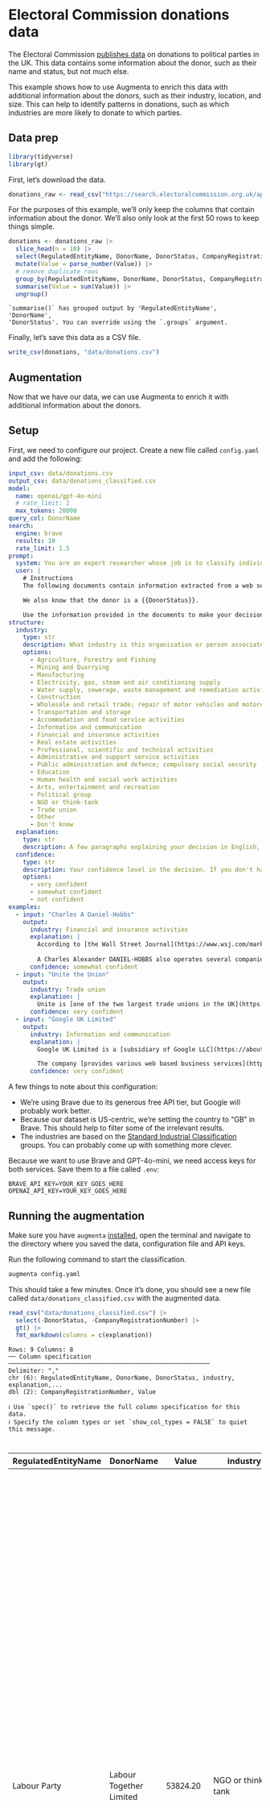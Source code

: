 # Electoral Commission donations data


The Electoral Commission [publishes
data](https://search.electoralcommission.org.uk/?currentPage=1&rows=100&sort=AcceptedDate&order=desc&tab=1&et=pp&et=ppm&et=tp&et=perpar&et=rd&isIrishSourceYes=true&isIrishSourceNo=true&prePoll=false&postPoll=true&register=gb&register=ni&register=none&optCols=Register&optCols=CampaigningName&optCols=AccountingUnitsAsCentralParty&optCols=IsSponsorship&optCols=IsIrishSource&optCols=RegulatedDoneeType&optCols=CompanyRegistrationNumber&optCols=Postcode&optCols=NatureOfDonation&optCols=PurposeOfVisit&optCols=DonationAction&optCols=ReportedDate&optCols=IsReportedPrePoll&optCols=ReportingPeriodName&optCols=IsBequest&optCols=IsAggregation)
on donations to political parties in the UK. This data contains some
information about the donor, such as their name and status, but not much
else.

This example shows how to use Augmenta to enrich this data with
additional information about the donors, such as their industry,
location, and size. This can help to identify patterns in donations,
such as which industries are more likely to donate to which parties.

## Data prep

``` r
library(tidyverse)
library(gt)
```

First, let’s download the data.

``` r
donations_raw <- read_csv("https://search.electoralcommission.org.uk/api/csv/Donations?start={start}&rows=100&query=&sort=AcceptedDate&order=desc&et=pp&date=Accepted&from=2024-07-01&to=2024-09-30&rptPd=&prePoll=false&postPoll=true&register=ni&register=gb&isIrishSourceYes=true&isIrishSourceNo=true&includeOutsideSection75=true")
```

For the purposes of this example, we’ll only keep the columns that
contain information about the donor. We’ll also only look at the first
50 rows to keep things simple.

``` r
donations <- donations_raw |>
  slice_head(n = 10) |>
  select(RegulatedEntityName, DonorName, DonorStatus, CompanyRegistrationNumber, Value) |>
  mutate(Value = parse_number(Value)) |>
  # remove duplicate rows
  group_by(RegulatedEntityName, DonorName, DonorStatus, CompanyRegistrationNumber) |>
  summarise(Value = sum(Value)) |>
  ungroup()
```

    `summarise()` has grouped output by 'RegulatedEntityName', 'DonorName',
    'DonorStatus'. You can override using the `.groups` argument.

Finally, let’s save this data as a CSV file.

``` r
write_csv(donations, "data/donations.csv")
```

## Augmentation

Now that we have our data, we can use Augmenta to enrich it with
additional information about the donors.

## Setup

First, we need to configure our project. Create a new file called
`config.yaml` and add the following:

``` yaml
input_csv: data/donations.csv
output_csv: data/donations_classified.csv
model:
  name: openai/gpt-4o-mini
  # rate_limit: 1
  max_tokens: 20000
query_col: DonorName
search:
  engine: brave
  results: 10
  rate_limit: 1.5
prompt:
  system: You are an expert researcher whose job is to classify individuals and companies based on their industry.
  user: |
    # Instructions
    The following documents contain information extracted from a web search for "{{DonorName}}". Your task is to determine what industry {{DonorName}} belongs to. The documents could be about a company, a trade group, a union, or an individual. In the case of an individual, you should classify them based on their profession or the industry they are closest associated with.

    We also know that the donor is a {{DonorStatus}}.

    Use the information provided in the documents to make your decision. Be critical, use common sense and respond only in English. Now, please proceed with your analysis and classification of {{DonorName}}.
structure:
  industry:
    type: str
    description: What industry is this organisation or person associated with?
    options:
      - Agriculture, Forestry and Fishing
      - Mining and Quarrying
      - Manufacturing
      - Electricity, gas, steam and air conditioning supply
      - Water supply, sewerage, waste management and remediation activities
      - Construction
      - Wholesale and retail trade; repair of motor vehicles and motorcycles
      - Transportation and storage
      - Accommodation and food service activities
      - Information and communication
      - Financial and insurance activities
      - Real estate activities
      - Professional, scientific and technical activities
      - Administrative and support service activities
      - Public administration and defence; compulsory social security
      - Education
      - Human health and social work activities
      - Arts, entertainment and recreation
      - Political group
      - NGO or think-tank
      - Trade union
      - Other
      - Don't know
  explanation:
    type: str
    description: A few paragraphs explaining your decision in English, formatted in Markdown. In the explanation, link to the most relevant sources from the provided documents. Include at least one inline URL.
  confidence:
    type: str
    description: Your confidence level in the decision. If you don't have enough information or the documents refer to different organisations that may share a name, please set this to "not confident".
    options:
      - very confident
      - somewhat confident
      - not confident
examples:
  - input: "Charles A Daniel-Hobbs"
    output:
      industry: Financial and insurance activities
      explanation: |
        According to [the Wall Street Journal](https://www.wsj.com/market-data/quotes/SFNC/company-people/executive-profile/247375783), Mr. Charles Alexander DANIEL-HOBBS is the Chief Financial Officer and Executive Vice President of Simmons First National Corp, a bank holding company.
        
        A Charles Alexander DANIEL-HOBBS also operates several companies, such as [DIBDEN PROPERTY LIMITED](https://find-and-update.company-information.service.gov.uk/company/10126637), which Companies House classifies as "Other letting and operating of own or leased real estate". However, the information is not clear on whether these are the same person.
      confidence: somewhat confident
  - input: "Unite the Union"
    output:
      industry: Trade union
      explanation: |
        Unite is [one of the two largest trade unions in the UK](https://en.wikipedia.org/wiki/Unite_the_Union), with over 1.2 million members. It represents various industries, such as construction, manufacturing, transport, logistics and other sectors.
      confidence: very confident
  - input: "Google UK Limited"
    output:
      industry: Information and communication
      explanation: |
        Google UK Limited is a [subsidiary of Google LLC](https://about.google/intl/ALL_uk/google-in-uk/), a multinational technology company that specializes in Internet-related services and products.

        The company [provides various web based business services](https://www.bloomberg.com/profile/company/1200719Z:LN), including a web based search engine which includes various options such as web, image, directory, and news searches. 
      confidence: very confident
```

A few things to note about this configuration:

- We’re using Brave due to its generous free API tier, but Google will
  probably work better.
- Because our dataset is US-centric, we’re setting the country to “GB”
  in Brave. This should help to filter some of the irrelevant results.
- The industries are based on the [Standard Industrial
  Classification](https://resources.companieshouse.gov.uk/sic/) groups.
  You can probably come up with something more clever.

Because we want to use Brave and GPT-4o-mini, we need access keys for
both services. Save them to a file called `.env`:

    BRAVE_API_KEY=YOUR_KEY_GOES_HERE
    OPENAI_API_KEY=YOUR_KEY_GOES_HERE

## Running the augmentation

Make sure you have `augmenta`
[installed](https://github.com/Global-Witness/augmenta/?tab=readme-ov-file#installation),
open the terminal and navigate to the directory where you saved the
data, configuration file and API keys.

Run the following command to start the classification.

``` bash
augmenta config.yaml
```

This should take a few minutes. Once it’s done, you should see a new
file called `data/donations_classified.csv` with the augmented data.

``` r
read_csv("data/donations_classified.csv") |>
  select(-DonorStatus, -CompanyRegistrationNumber) |>
  gt() |>
  fmt_markdown(columns = c(explanation))
```

    Rows: 9 Columns: 8
    ── Column specification ────────────────────────────────────────────────────────
    Delimiter: ","
    chr (6): RegulatedEntityName, DonorName, DonorStatus, industry, explanation,...
    dbl (2): CompanyRegistrationNumber, Value

    ℹ Use `spec()` to retrieve the full column specification for this data.
    ℹ Specify the column types or set `show_col_types = FALSE` to quiet this message.

<div id="nqqnotdqwb" style="padding-left:0px;padding-right:0px;padding-top:10px;padding-bottom:10px;overflow-x:auto;overflow-y:auto;width:auto;height:auto;">
<style>#nqqnotdqwb table {
  font-family: system-ui, 'Segoe UI', Roboto, Helvetica, Arial, sans-serif, 'Apple Color Emoji', 'Segoe UI Emoji', 'Segoe UI Symbol', 'Noto Color Emoji';
  -webkit-font-smoothing: antialiased;
  -moz-osx-font-smoothing: grayscale;
}
&#10;#nqqnotdqwb thead, #nqqnotdqwb tbody, #nqqnotdqwb tfoot, #nqqnotdqwb tr, #nqqnotdqwb td, #nqqnotdqwb th {
  border-style: none;
}
&#10;#nqqnotdqwb p {
  margin: 0;
  padding: 0;
}
&#10;#nqqnotdqwb .gt_table {
  display: table;
  border-collapse: collapse;
  line-height: normal;
  margin-left: auto;
  margin-right: auto;
  color: #333333;
  font-size: 16px;
  font-weight: normal;
  font-style: normal;
  background-color: #FFFFFF;
  width: auto;
  border-top-style: solid;
  border-top-width: 2px;
  border-top-color: #A8A8A8;
  border-right-style: none;
  border-right-width: 2px;
  border-right-color: #D3D3D3;
  border-bottom-style: solid;
  border-bottom-width: 2px;
  border-bottom-color: #A8A8A8;
  border-left-style: none;
  border-left-width: 2px;
  border-left-color: #D3D3D3;
}
&#10;#nqqnotdqwb .gt_caption {
  padding-top: 4px;
  padding-bottom: 4px;
}
&#10;#nqqnotdqwb .gt_title {
  color: #333333;
  font-size: 125%;
  font-weight: initial;
  padding-top: 4px;
  padding-bottom: 4px;
  padding-left: 5px;
  padding-right: 5px;
  border-bottom-color: #FFFFFF;
  border-bottom-width: 0;
}
&#10;#nqqnotdqwb .gt_subtitle {
  color: #333333;
  font-size: 85%;
  font-weight: initial;
  padding-top: 3px;
  padding-bottom: 5px;
  padding-left: 5px;
  padding-right: 5px;
  border-top-color: #FFFFFF;
  border-top-width: 0;
}
&#10;#nqqnotdqwb .gt_heading {
  background-color: #FFFFFF;
  text-align: center;
  border-bottom-color: #FFFFFF;
  border-left-style: none;
  border-left-width: 1px;
  border-left-color: #D3D3D3;
  border-right-style: none;
  border-right-width: 1px;
  border-right-color: #D3D3D3;
}
&#10;#nqqnotdqwb .gt_bottom_border {
  border-bottom-style: solid;
  border-bottom-width: 2px;
  border-bottom-color: #D3D3D3;
}
&#10;#nqqnotdqwb .gt_col_headings {
  border-top-style: solid;
  border-top-width: 2px;
  border-top-color: #D3D3D3;
  border-bottom-style: solid;
  border-bottom-width: 2px;
  border-bottom-color: #D3D3D3;
  border-left-style: none;
  border-left-width: 1px;
  border-left-color: #D3D3D3;
  border-right-style: none;
  border-right-width: 1px;
  border-right-color: #D3D3D3;
}
&#10;#nqqnotdqwb .gt_col_heading {
  color: #333333;
  background-color: #FFFFFF;
  font-size: 100%;
  font-weight: normal;
  text-transform: inherit;
  border-left-style: none;
  border-left-width: 1px;
  border-left-color: #D3D3D3;
  border-right-style: none;
  border-right-width: 1px;
  border-right-color: #D3D3D3;
  vertical-align: bottom;
  padding-top: 5px;
  padding-bottom: 6px;
  padding-left: 5px;
  padding-right: 5px;
  overflow-x: hidden;
}
&#10;#nqqnotdqwb .gt_column_spanner_outer {
  color: #333333;
  background-color: #FFFFFF;
  font-size: 100%;
  font-weight: normal;
  text-transform: inherit;
  padding-top: 0;
  padding-bottom: 0;
  padding-left: 4px;
  padding-right: 4px;
}
&#10;#nqqnotdqwb .gt_column_spanner_outer:first-child {
  padding-left: 0;
}
&#10;#nqqnotdqwb .gt_column_spanner_outer:last-child {
  padding-right: 0;
}
&#10;#nqqnotdqwb .gt_column_spanner {
  border-bottom-style: solid;
  border-bottom-width: 2px;
  border-bottom-color: #D3D3D3;
  vertical-align: bottom;
  padding-top: 5px;
  padding-bottom: 5px;
  overflow-x: hidden;
  display: inline-block;
  width: 100%;
}
&#10;#nqqnotdqwb .gt_spanner_row {
  border-bottom-style: hidden;
}
&#10;#nqqnotdqwb .gt_group_heading {
  padding-top: 8px;
  padding-bottom: 8px;
  padding-left: 5px;
  padding-right: 5px;
  color: #333333;
  background-color: #FFFFFF;
  font-size: 100%;
  font-weight: initial;
  text-transform: inherit;
  border-top-style: solid;
  border-top-width: 2px;
  border-top-color: #D3D3D3;
  border-bottom-style: solid;
  border-bottom-width: 2px;
  border-bottom-color: #D3D3D3;
  border-left-style: none;
  border-left-width: 1px;
  border-left-color: #D3D3D3;
  border-right-style: none;
  border-right-width: 1px;
  border-right-color: #D3D3D3;
  vertical-align: middle;
  text-align: left;
}
&#10;#nqqnotdqwb .gt_empty_group_heading {
  padding: 0.5px;
  color: #333333;
  background-color: #FFFFFF;
  font-size: 100%;
  font-weight: initial;
  border-top-style: solid;
  border-top-width: 2px;
  border-top-color: #D3D3D3;
  border-bottom-style: solid;
  border-bottom-width: 2px;
  border-bottom-color: #D3D3D3;
  vertical-align: middle;
}
&#10;#nqqnotdqwb .gt_from_md > :first-child {
  margin-top: 0;
}
&#10;#nqqnotdqwb .gt_from_md > :last-child {
  margin-bottom: 0;
}
&#10;#nqqnotdqwb .gt_row {
  padding-top: 8px;
  padding-bottom: 8px;
  padding-left: 5px;
  padding-right: 5px;
  margin: 10px;
  border-top-style: solid;
  border-top-width: 1px;
  border-top-color: #D3D3D3;
  border-left-style: none;
  border-left-width: 1px;
  border-left-color: #D3D3D3;
  border-right-style: none;
  border-right-width: 1px;
  border-right-color: #D3D3D3;
  vertical-align: middle;
  overflow-x: hidden;
}
&#10;#nqqnotdqwb .gt_stub {
  color: #333333;
  background-color: #FFFFFF;
  font-size: 100%;
  font-weight: initial;
  text-transform: inherit;
  border-right-style: solid;
  border-right-width: 2px;
  border-right-color: #D3D3D3;
  padding-left: 5px;
  padding-right: 5px;
}
&#10;#nqqnotdqwb .gt_stub_row_group {
  color: #333333;
  background-color: #FFFFFF;
  font-size: 100%;
  font-weight: initial;
  text-transform: inherit;
  border-right-style: solid;
  border-right-width: 2px;
  border-right-color: #D3D3D3;
  padding-left: 5px;
  padding-right: 5px;
  vertical-align: top;
}
&#10;#nqqnotdqwb .gt_row_group_first td {
  border-top-width: 2px;
}
&#10;#nqqnotdqwb .gt_row_group_first th {
  border-top-width: 2px;
}
&#10;#nqqnotdqwb .gt_summary_row {
  color: #333333;
  background-color: #FFFFFF;
  text-transform: inherit;
  padding-top: 8px;
  padding-bottom: 8px;
  padding-left: 5px;
  padding-right: 5px;
}
&#10;#nqqnotdqwb .gt_first_summary_row {
  border-top-style: solid;
  border-top-color: #D3D3D3;
}
&#10;#nqqnotdqwb .gt_first_summary_row.thick {
  border-top-width: 2px;
}
&#10;#nqqnotdqwb .gt_last_summary_row {
  padding-top: 8px;
  padding-bottom: 8px;
  padding-left: 5px;
  padding-right: 5px;
  border-bottom-style: solid;
  border-bottom-width: 2px;
  border-bottom-color: #D3D3D3;
}
&#10;#nqqnotdqwb .gt_grand_summary_row {
  color: #333333;
  background-color: #FFFFFF;
  text-transform: inherit;
  padding-top: 8px;
  padding-bottom: 8px;
  padding-left: 5px;
  padding-right: 5px;
}
&#10;#nqqnotdqwb .gt_first_grand_summary_row {
  padding-top: 8px;
  padding-bottom: 8px;
  padding-left: 5px;
  padding-right: 5px;
  border-top-style: double;
  border-top-width: 6px;
  border-top-color: #D3D3D3;
}
&#10;#nqqnotdqwb .gt_last_grand_summary_row_top {
  padding-top: 8px;
  padding-bottom: 8px;
  padding-left: 5px;
  padding-right: 5px;
  border-bottom-style: double;
  border-bottom-width: 6px;
  border-bottom-color: #D3D3D3;
}
&#10;#nqqnotdqwb .gt_striped {
  background-color: rgba(128, 128, 128, 0.05);
}
&#10;#nqqnotdqwb .gt_table_body {
  border-top-style: solid;
  border-top-width: 2px;
  border-top-color: #D3D3D3;
  border-bottom-style: solid;
  border-bottom-width: 2px;
  border-bottom-color: #D3D3D3;
}
&#10;#nqqnotdqwb .gt_footnotes {
  color: #333333;
  background-color: #FFFFFF;
  border-bottom-style: none;
  border-bottom-width: 2px;
  border-bottom-color: #D3D3D3;
  border-left-style: none;
  border-left-width: 2px;
  border-left-color: #D3D3D3;
  border-right-style: none;
  border-right-width: 2px;
  border-right-color: #D3D3D3;
}
&#10;#nqqnotdqwb .gt_footnote {
  margin: 0px;
  font-size: 90%;
  padding-top: 4px;
  padding-bottom: 4px;
  padding-left: 5px;
  padding-right: 5px;
}
&#10;#nqqnotdqwb .gt_sourcenotes {
  color: #333333;
  background-color: #FFFFFF;
  border-bottom-style: none;
  border-bottom-width: 2px;
  border-bottom-color: #D3D3D3;
  border-left-style: none;
  border-left-width: 2px;
  border-left-color: #D3D3D3;
  border-right-style: none;
  border-right-width: 2px;
  border-right-color: #D3D3D3;
}
&#10;#nqqnotdqwb .gt_sourcenote {
  font-size: 90%;
  padding-top: 4px;
  padding-bottom: 4px;
  padding-left: 5px;
  padding-right: 5px;
}
&#10;#nqqnotdqwb .gt_left {
  text-align: left;
}
&#10;#nqqnotdqwb .gt_center {
  text-align: center;
}
&#10;#nqqnotdqwb .gt_right {
  text-align: right;
  font-variant-numeric: tabular-nums;
}
&#10;#nqqnotdqwb .gt_font_normal {
  font-weight: normal;
}
&#10;#nqqnotdqwb .gt_font_bold {
  font-weight: bold;
}
&#10;#nqqnotdqwb .gt_font_italic {
  font-style: italic;
}
&#10;#nqqnotdqwb .gt_super {
  font-size: 65%;
}
&#10;#nqqnotdqwb .gt_footnote_marks {
  font-size: 75%;
  vertical-align: 0.4em;
  position: initial;
}
&#10;#nqqnotdqwb .gt_asterisk {
  font-size: 100%;
  vertical-align: 0;
}
&#10;#nqqnotdqwb .gt_indent_1 {
  text-indent: 5px;
}
&#10;#nqqnotdqwb .gt_indent_2 {
  text-indent: 10px;
}
&#10;#nqqnotdqwb .gt_indent_3 {
  text-indent: 15px;
}
&#10;#nqqnotdqwb .gt_indent_4 {
  text-indent: 20px;
}
&#10;#nqqnotdqwb .gt_indent_5 {
  text-indent: 25px;
}
&#10;#nqqnotdqwb .katex-display {
  display: inline-flex !important;
  margin-bottom: 0.75em !important;
}
&#10;#nqqnotdqwb div.Reactable > div.rt-table > div.rt-thead > div.rt-tr.rt-tr-group-header > div.rt-th-group:after {
  height: 0px !important;
}
</style>

| RegulatedEntityName | DonorName | Value | industry | explanation | confidence |
|----|----|----|----|----|----|
| Labour Party | Labour Together Limited | 53824.20 | NGO or think-tank | Labour Together Limited is a British think tank closely associated with the Labour Party. Founded in June 2015, it has played a significant role in shaping political policy and public opinion regarding Labour Party strategies. The organization has hybrid functions, including policy analysis, advocacy for Labour’s political agenda, and efforts to unify various factions within the party, making it comparable to other influential think tanks in the UK political landscape. Its recent activities include publishing reports on political strategies and engaging in electoral assessments, highlighting its role in policy debates and promoting Labour’s electoral success. More details can be found on their official site <a href="https://www.labourtogether.uk/">Labour Together</a>. | very confident |
| Labour Party | The Good Faith Partnership LLP | 15660.00 | Professional, scientific and technical activities | The Good Faith Partnership LLP operates as a social consultancy, addressing complex societal challenges through collaboration among various sectors including government, businesses, charities, and faith-based organizations. Their focus on public policy, public affairs, and strategic initiatives aligns closely with the Professional, scientific and technical activities industry. Moreover, they position themselves as a bridge connecting political, civil society, and faith sectors to foster common initiatives and solutions, indicating a strong engagement within the realm of professional consultancy services. For more information on their work, you can visit their <a href="https://goodfaith.org.uk/">website</a>. | very confident |
| Liberal Democrats | JOHN HEMMING TRADING LIMITED | 1000.00 | Arts, entertainment and recreation | According to the documents, JOHN HEMMING TRADING LIMITED has a registered business nature of ‘Operation of arts facilities’ (SIC Code 90040). This categorically places the company within the arts and entertainment sector, focusing on facilities that likely host events such as performances, exhibitions, or other art-related activities. The company has been active since its incorporation on 3 August 2011 and is based in Birmingham, West Midlands. Additionally, other documents related to John Hemming, the owner of this company, hint at a diverse background including membership in arts-related unions, but the primary classification remains in the arts industry. | very confident |
| Liberal Democrats | Patricia Bell | 2790.00 | Education | Patricia Bell is a prominent figure in the field of women’s studies and black feminism, serving as a professor emerita at the University of Georgia. Her extensive background includes being a co-founder of the National Women’s Studies Association and contributing to various educational programs and journals related to women’s issues. She has authored multiple influential books that have been recognized in the academic community, such as <em>The Firebrand and the First Lady</em>, which relate to social justice and women’s studies. Her position in academia and her contributions to education and scholarship clearly align her with the ‘Education’ industry. | very confident |
| Liberal Democrats | Robert H Miall | 2500.00 | Arts, entertainment and recreation | Robert H Miall is primarily known as a writer, with notable works including titles related to science fiction such as ‘UFO-1: The Flesh Hunters’ and ‘The Protectors.’ According to sources, including <a href="https://www.goodreads.com/author/show/1235956.Robert_Miall">Goodreads</a>, he was active in publishing through the 1970s and has a body of work that includes several books. His profession and contributions align closely with the Arts and Entertainment sector, specifically literature and recreation activities. | very confident |
| Liberal Democrats | Scottish Parliament. | 4376.10 | Public administration and defence; compulsory social security | The Scottish Parliament is the unicameral legislature responsible for representing the citizens of Scotland and for making laws affecting various areas within Scotland’s legislative competence. It was established following a referendum in 1997 and has the power to legislate on numerous devolved issues as defined by the Scotland Act 1998. The Parliament operates within the framework of the UK’s political structure and holds significant roles in public governance, making it part of the public administration industry. You can find more detailed information on its functions and legislative powers at the official <a href="https://www.parliament.scot/">Scottish Parliament website</a>. | very confident |
| Liberal Democrats | Stephen F Gosling | 2500.00 | Arts, entertainment and recreation | Stephen F. Gosling is identified as a professional pianist, well-known for his performances in the contemporary music scene across various regions, including the U.S. and Europe. His significant contributions include performances with well-respected ensembles and orchestras, highlighting his role as a musical artist. Notably, he has received acclaim in reviews from sources like The New York Times and Washington Post, which emphasize his artistic skills and contributions to music. Additionally, the various performances and collaborations he is involved in falls under the arts industry. This classification aligns with his engagement and reputation in the contemporary music scene, making it clear that he is tied to the ‘Arts, entertainment and recreation’ industry. Here’s more on his background: <a href="https://www.newyorker.com/goings-on-about-town/classical-music/stephen-gosling">New Yorker</a> describes his strength and appeal as a pianist. | very confident |
| Liberal Democrats | Wirral Liberal Club | 127709.80 | Accommodation and food service activities | The Wirral Liberal Club was previously classified as a pub and operated under a full pub license. Despite its closure in April 2019, it held a license and was involved in hospitality services, which places it under the accommodation and food service activities industry. According to <a href="https://www1.camra.org.uk/pubs/wirral-liberal-club-oxton-132116">CAMRA</a>, the club is located in a converted house and operated as a pub until its closure. While it is not currently operational, its historical function aligns with this classification. | very confident |
| Ulster Unionist Party | Northern Ireland Assembly | 7069.03 | Public administration and defence; compulsory social security | The Northern Ireland Assembly is a devolved legislature responsible for making laws on various local matters including housing, health, education, and agriculture, among others. It is the official body for governance in Northern Ireland, created as part of the Good Friday Agreement to facilitate power-sharing between different political groups. As a legislative body, it is primarily associated with public administration and governance rather than any specific traditional industry. This classification aligns with the Assembly’s role in overseeing government departments and granting democratic representation to the Northern Irish public. For more details, you can visit the official website of the <a href="https://www.niassembly.gov.uk/">Northern Ireland Assembly</a> for further insights into its duties and operations. | very confident |

</div>
